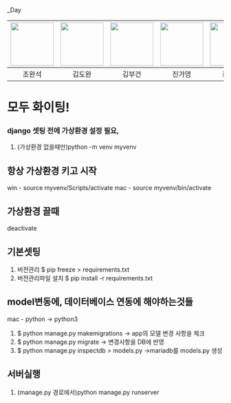 \_Day

| <img src="https://avatars.githubusercontent.com/u/60081286?s=96&v=4" width="100" height="100" /> | <img src="https://avatars.githubusercontent.com/u/127229564?s=96&v=4" width="100" height="100" /> | <img src="https://avatars.githubusercontent.com/u/87363088?s=96&v=4" width="100" height="100" /> | <img src="https://avatars.githubusercontent.com/u/84326278?s=96&v=4" width="100" height="100" /> |<img src="https://avatars.githubusercontent.com/u/43087664?s=64&v=4" width="100" height="100" /> |
|:---:|:---:|:---:|:---:|:---:|
|조완석|김도완|김부건|진가영|최흥수|
# 모두 화이팅!

### django 셋팅 전에 가상환경 설정 필요, 
1. (가상환경 없을때만)python -m venv myvenv

## 항상 가상환경 키고 시작
win - source myvenv/Scripts/activate 
mac - source myvenv/bin/activate 
## 가상환경 끌때
deactivate
## 기본셋팅
1. 버전관리 $ pip freeze > requirements.txt
2. 버전관리파일 설치 $ pip install -r requirements.txt


## model변동에, 데이터베이스 연동에 해야하는것들
mac - python -> python3
1. $ python manage.py makemigrations  -> app의 모델 변경 사항을 체크
2. $ python manage.py migrate -> 변경사항을 DB에 반영
3. $ python manage.py inspectdb > models.py  ->mariadb를 models.py 생성


## 서버실행
1. (manage.py 경로에서)python manage.py runserver

